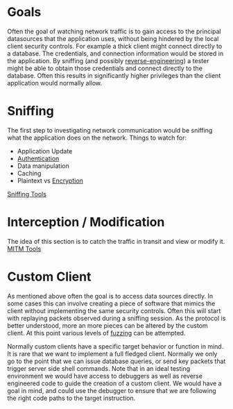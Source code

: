 <!-- TITLE: Thick Client Network Communication -->
<!-- SUBTITLE: A quick summary of Thick Client Network Communication -->

# Goals
Often the goal of watching network traffic is to gain access to the principal datasources that the application uses, without being hindered by the local client security controls.  For example a thick client might connect directly to a database.  The credentials, and connection information would be stored in the application.  By sniffing (and possibly [reverse-engineering](/reverse-engineering)) a tester might be able to obtain those credentials and connect directly to the database.  Often this results in significantly higher privileges than the client application would normally allow.
# Sniffing
The first step to investigating network communication would be sniffing what the application does on the network.
Things to watch for:
* Application Update
* [Authentication](/thick-client-authentication)
* Data manipulation
* Caching
* Plaintext vs [Encryption](/encryption)

[Sniffing Tools](/tools#sniffing)
# Interception / Modification
The idea of this section is to catch the traffic in transit and view or modify it.
[MITM Tools](/tools#mitm)
# Custom Client
As mentioned above often the goal is to access data sources directly.  In some cases this can involve creating a piece of software that mimics the client without implementing the same security controls.  Often this will start with replaying packets observed during a sniffing session.  As the protocol is better understood, more an more pieces can be altered by the custom client.  At this point various levels of [fuzzing](/fuzzing) can be attempted.

Normally custom clients have a specific target behavior or function in mind.  It is rare that we want to implement a full fledged client.  Normally we only go to the point that we can issue database queries, or send key packets that trigger server side shell commands.  Note that in an ideal testing environment we would have access to debuggers as well as reverse engineered code to guide the creation of a custom client.  We would have a goal in mind, and could use the debugger to ensure that we are following the right code paths to the target instruction.